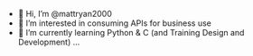 - 👋 Hi, I’m @mattryan2000
- 👀 I’m interested in consuming APIs for business use
- 🌱 I’m currently learning Python & C (and Training Design and Development) ...

<!---
mattryan2000/mattryan2000 is a ✨ special ✨ repository because its `README.md` (this file) appears on your GitHub profile.
You can click the Preview link to take a look at your changes.
--->
